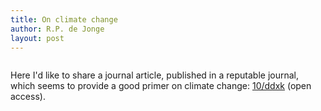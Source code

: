 ```yaml
---
title: On climate change
author: R.P. de Jonge
layout: post
---
```

<span class="image left"><img src="{{ 'assets/images/elephants-4502268_1920.jpg' | relative_url }}" alt="" /></span>

<p>Here I'd like to share a journal article, published in a reputable journal, which seems to provide a good primer on climate change: <a href="https://doi.org/ddxk">10/ddxk</a> (open access).</p>
